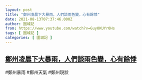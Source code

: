 ```yaml
---
layout: post
title: "鄭州凌晨下大暴雨，人們談雨色變，心有餘悸"
date: 2021-08-13T07:37:46.000Z
author: 圍城記
from: https://www.youtube.com/watch?v=Guy0KUYr0Hs
tags: [ 圍城記 ]
categories: [ 圍城記 ]
---
```

<!--1628840266000-->
[鄭州凌晨下大暴雨，人們談雨色變，心有餘悸](https://www.youtube.com/watch?v=Guy0KUYr0Hs)
------

<div>
#鄭州暴雨 #鄭州天氣 #鄭州現狀
</div>
